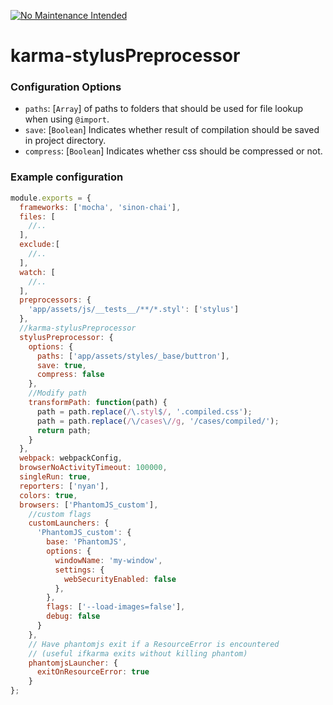[![No Maintenance Intended](http://unmaintained.tech/badge.svg)](http://unmaintained.tech/)

# karma-stylusPreprocessor

### Configuration Options
 * `paths`: [`Array`] of paths to folders that should be used for file lookup when using `@import`.
 * `save`: [`Boolean`] Indicates whether result of compilation should be saved in project directory.
 * `compress`: [`Boolean`] Indicates whether css should be compressed or not.
 
### Example configuration

```js
module.exports = {
  frameworks: ['mocha', 'sinon-chai'],
  files: [
  	//..
  ],
  exclude:[
  	//..
  ],
  watch: [
  	//..
  ],
  preprocessors: {
    'app/assets/js/__tests__/**/*.styl': ['stylus']
  },
  //karma-stylusPreprocessor
  stylusPreprocessor: {
    options: {
      paths: ['app/assets/styles/_base/buttron'],
      save: true,
      compress: false
    },
    //Modify path
    transformPath: function(path) {
      path = path.replace(/\.styl$/, '.compiled.css');
      path = path.replace(/\/cases\//g, '/cases/compiled/');
      return path;
    }
  },
  webpack: webpackConfig,
  browserNoActivityTimeout: 100000,
  singleRun: true,
  reporters: ['nyan'],
  colors: true,
  browsers: ['PhantomJS_custom'],
    //custom flags
    customLaunchers: {
      'PhantomJS_custom': {
        base: 'PhantomJS',
        options: {
          windowName: 'my-window',
          settings: {
            webSecurityEnabled: false
          },
        },
        flags: ['--load-images=false'],
        debug: false
      }
    },
    // Have phantomjs exit if a ResourceError is encountered 
    // (useful ifkarma exits without killing phantom)
    phantomjsLauncher: {
      exitOnResourceError: true
    }
};
```
